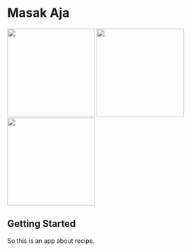 # Masak Aja

<p float="left">
  <img src="https://user-images.githubusercontent.com/88997085/171341855-4962b059-98a8-4ee7-83f0-b0eacd235f43.png" width="200" />
  <img src="https://user-images.githubusercontent.com/88997085/171342323-757cd500-7d1e-48f1-8136-deacb17a5758.png" width="200" />
  <img src="https://user-images.githubusercontent.com/88997085/171342606-a57879e9-b87c-4388-9b58-d3ab49294109.png" width="200" />
  

  

  
</p>

## Getting Started

So this is an app about recipe.

